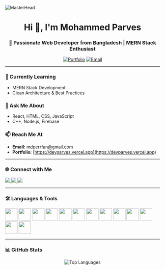 ![MasterHead](https://repository-images.githubusercontent.com/588181932/e36ec678-7984-4cdd-8e4c-a3932772ff8e)

<h1 align="center">Hi 👋, I'm Mohammed Parves</h1>
<h3 align="center">🚀 Passionate Web Developer from Bangladesh | MERN Stack Enthusiast</h3>

<p align="center">
  <a href="https://devparves.vercel.app" target="_blank"><img src="https://img.shields.io/badge/Portfolio-%2300599C?style=for-the-badge&logo=vercel&logoColor=white" alt="Portfolio" /></a>
  <a href="mailto:mdperrfan@gmail.com"><img src="https://img.shields.io/badge/Email-%23D14836?style=for-the-badge&logo=gmail&logoColor=white" alt="Email" /></a>
</p>

---

### 🌱 Currently Learning
- MERN Stack Development
- Clean Architecture & Best Practices

### 💬 Ask Me About
- React, HTML, CSS, JavaScript
- C++, Node.js, Firebase

### 📫 Reach Me At
- **Email:** [mdperrfan@gmail.com](mailto:mdperrfan@gmail.com)
- **Portfolio:** [https://devparves.vercel.app](https://devparves.vercel.app)

---

### 🌐 Connect with Me
<p align="left">
  <a href="https://linkedin.com/in/mohammed-parves-6635212aa/" target="_blank">
    <img src="https://img.shields.io/badge/LinkedIn-%230077B5?style=for-the-badge&logo=linkedin&logoColor=white" />
  </a>
  <a href="https://fb.com/mdparves.erfan.3" target="_blank">
    <img src="https://img.shields.io/badge/Facebook-%231877F2?style=for-the-badge&logo=facebook&logoColor=white" />
  </a>
  <a href="https://www.hackerrank.com/@mdperrfan" target="_blank">
    <img src="https://img.shields.io/badge/HackerRank-%2320BEFF?style=for-the-badge&logo=hackerrank&logoColor=white" />
  </a>
</p>

---

### 🛠️ Languages & Tools
<p align="left">
  <img src="https://cdn.jsdelivr.net/gh/devicons/devicon/icons/html5/html5-original.svg" width="40" height="40"/>
  <img src="https://cdn.jsdelivr.net/gh/devicons/devicon/icons/css3/css3-original.svg" width="40" height="40"/>
  <img src="https://cdn.jsdelivr.net/gh/devicons/devicon/icons/javascript/javascript-original.svg" width="40" height="40"/>
  <img src="https://cdn.jsdelivr.net/gh/devicons/devicon/icons/react/react-original.svg" width="40" height="40"/>
  <img src="https://cdn.jsdelivr.net/gh/devicons/devicon/icons/nodejs/nodejs-original.svg" width="40" height="40"/>
  <img src="https://cdn.jsdelivr.net/gh/devicons/devicon/icons/express/express-original.svg" width="40" height="40"/>
  <img src="https://cdn.jsdelivr.net/gh/devicons/devicon/icons/mongodb/mongodb-original.svg" width="40" height="40"/>
  <img src="https://cdn.jsdelivr.net/gh/devicons/devicon/icons/mysql/mysql-original-wordmark.svg" width="40" height="40"/>
  <img src="https://cdn.jsdelivr.net/gh/devicons/devicon/icons/firebase/firebase-plain.svg" width="40" height="40"/>
  <img src="https://cdn.jsdelivr.net/gh/devicons/devicon/icons/php/php-original.svg" width="40" height="40"/>
  <img src="https://cdn.jsdelivr.net/gh/devicons/devicon/icons/c/c-original.svg" width="40" height="40"/>
  <img src="https://cdn.jsdelivr.net/gh/devicons/devicon/icons/cplusplus/cplusplus-original.svg" width="40" height="40"/>
  <img src="https://cdn.jsdelivr.net/gh/devicons/devicon/icons/git/git-original.svg" width="40" height="40"/>
</p>

---

### 📊 GitHub Stats

<p align="center">
  <img src="https://github-readme-stats.vercel.app/api/top-langs/?username=mdperrfan&layout=compact&theme=tokyonight" alt="Top Languages" />
</p>
